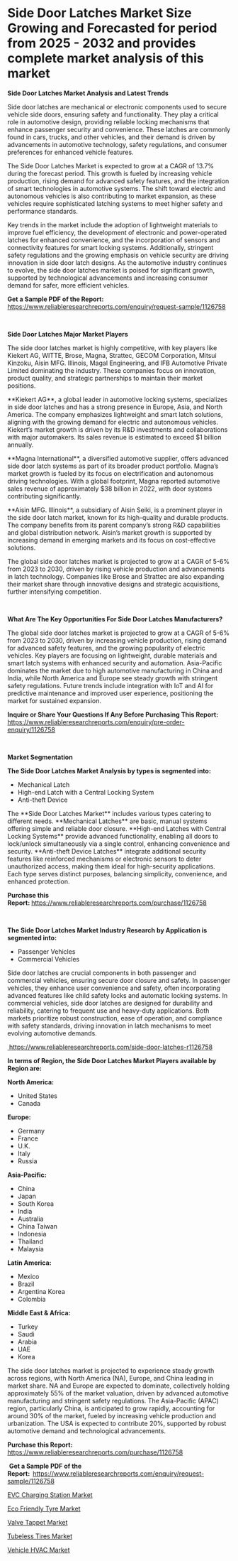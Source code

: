 <p><h1>Side Door Latches Market Size Growing and Forecasted for period from 2025 - 2032 and provides complete market analysis of this market</h1></p><p><strong>Side Door Latches Market Analysis and Latest Trends</strong></p>
<p><p>Side door latches are mechanical or electronic components used to secure vehicle side doors, ensuring safety and functionality. They play a critical role in automotive design, providing reliable locking mechanisms that enhance passenger security and convenience. These latches are commonly found in cars, trucks, and other vehicles, and their demand is driven by advancements in automotive technology, safety regulations, and consumer preferences for enhanced vehicle features.</p><p>The Side Door Latches Market is expected to grow at a CAGR of 13.7% during the forecast period. This growth is fueled by increasing vehicle production, rising demand for advanced safety features, and the integration of smart technologies in automotive systems. The shift toward electric and autonomous vehicles is also contributing to market expansion, as these vehicles require sophisticated latching systems to meet higher safety and performance standards.</p><p>Key trends in the market include the adoption of lightweight materials to improve fuel efficiency, the development of electronic and power-operated latches for enhanced convenience, and the incorporation of sensors and connectivity features for smart locking systems. Additionally, stringent safety regulations and the growing emphasis on vehicle security are driving innovation in side door latch designs. As the automotive industry continues to evolve, the side door latches market is poised for significant growth, supported by technological advancements and increasing consumer demand for safer, more efficient vehicles.</p></p>
<p><strong>Get a Sample PDF of the Report:&nbsp;</strong> <a href="https://www.reliableresearchreports.com/enquiry/request-sample/1126758?utm_campaign=102&utm_medium=2&utm_source=Github&utm_content=ia&utm_term=22012025&utm_id=side-door-latches">https://www.reliableresearchreports.com/enquiry/request-sample/1126758</a></p>
<p>&nbsp;</p>
<p><strong>Side Door Latches Major Market Players</strong></p>
<p><p>The side door latches market is highly competitive, with key players like Kiekert AG, WITTE, Brose, Magna, Strattec, GECOM Corporation, Mitsui Kinzoku, Aisin MFG. Illinois, Magal Engineering, and IFB Automotive Private Limited dominating the industry. These companies focus on innovation, product quality, and strategic partnerships to maintain their market positions.</p><p>**Kiekert AG**, a global leader in automotive locking systems, specializes in side door latches and has a strong presence in Europe, Asia, and North America. The company emphasizes lightweight and smart latch solutions, aligning with the growing demand for electric and autonomous vehicles. Kiekert’s market growth is driven by its R&D investments and collaborations with major automakers. Its sales revenue is estimated to exceed $1 billion annually.</p><p>**Magna International**, a diversified automotive supplier, offers advanced side door latch systems as part of its broader product portfolio. Magna’s market growth is fueled by its focus on electrification and autonomous driving technologies. With a global footprint, Magna reported automotive sales revenue of approximately $38 billion in 2022, with door systems contributing significantly.</p><p>**Aisin MFG. Illinois**, a subsidiary of Aisin Seiki, is a prominent player in the side door latch market, known for its high-quality and durable products. The company benefits from its parent company’s strong R&D capabilities and global distribution network. Aisin’s market growth is supported by increasing demand in emerging markets and its focus on cost-effective solutions.</p><p>The global side door latches market is projected to grow at a CAGR of 5-6% from 2023 to 2030, driven by rising vehicle production and advancements in latch technology. Companies like Brose and Strattec are also expanding their market share through innovative designs and strategic acquisitions, further intensifying competition.</p></p>
<p>&nbsp;</p>
<p><strong>What Are The Key Opportunities For Side Door Latches Manufacturers?</strong></p>
<p><p>The global side door latches market is projected to grow at a CAGR of 5-6% from 2023 to 2030, driven by increasing vehicle production, rising demand for advanced safety features, and the growing popularity of electric vehicles. Key players are focusing on lightweight, durable materials and smart latch systems with enhanced security and automation. Asia-Pacific dominates the market due to high automotive manufacturing in China and India, while North America and Europe see steady growth with stringent safety regulations. Future trends include integration with IoT and AI for predictive maintenance and improved user experience, positioning the market for sustained expansion.</p></p>
<p><strong>Inquire or Share Your Questions If Any Before Purchasing This Report:</strong> <a href="https://www.reliableresearchreports.com/enquiry/pre-order-enquiry/1126758?utm_campaign=102&utm_medium=2&utm_source=Github&utm_content=ia&utm_term=22012025&utm_id=side-door-latches">https://www.reliableresearchreports.com/enquiry/pre-order-enquiry/1126758</a></p>
<p>&nbsp;</p>
<p><strong>Market Segmentation</strong></p>
<p><strong>The Side Door Latches Market Analysis by types is segmented into:</strong></p>
<p><ul><li>Mechanical Latch</li><li>High-end Latch with a Central Locking System</li><li>Anti-theft Device</li></ul></p>
<p><p>The **Side Door Latches Market** includes various types catering to different needs. **Mechanical Latches** are basic, manual systems offering simple and reliable door closure. **High-end Latches with Central Locking Systems** provide advanced functionality, enabling all doors to lock/unlock simultaneously via a single control, enhancing convenience and security. **Anti-theft Device Latches** integrate additional security features like reinforced mechanisms or electronic sensors to deter unauthorized access, making them ideal for high-security applications. Each type serves distinct purposes, balancing simplicity, convenience, and enhanced protection.</p></p>
<p><strong>Purchase this Report:&nbsp;</strong><a href="https://www.reliableresearchreports.com/purchase/1126758?utm_campaign=102&utm_medium=2&utm_source=Github&utm_content=ia&utm_term=22012025&utm_id=side-door-latches">https://www.reliableresearchreports.com/purchase/1126758</a></p>
<p>&nbsp;</p>
<p><strong>The Side Door Latches Market Industry Research by Application is segmented into:</strong></p>
<p><ul><li>Passenger Vehicles</li><li>Commercial Vehicles</li></ul></p>
<p><p>Side door latches are crucial components in both passenger and commercial vehicles, ensuring secure door closure and safety. In passenger vehicles, they enhance user convenience and safety, often incorporating advanced features like child safety locks and automatic locking systems. In commercial vehicles, side door latches are designed for durability and reliability, catering to frequent use and heavy-duty applications. Both markets prioritize robust construction, ease of operation, and compliance with safety standards, driving innovation in latch mechanisms to meet evolving automotive demands.</p></p>
<p><a href="https://www.reliableresearchreports.com/side-door-latches-r1126758?utm_campaign=102&utm_medium=2&utm_source=Github&utm_content=ia&utm_term=22012025&utm_id=side-door-latches">&nbsp;https://www.reliableresearchreports.com/side-door-latches-r1126758</a></p>
<p><strong>In terms of Region, the Side Door Latches Market Players available by Region are:</strong></p>
<p>
    <p> <strong> North America: </strong>
        <ul>
            <li>United States</li>
            <li>Canada</li>
        </ul>
        </p> 
    <p> <strong> Europe: </strong>
        <ul>
            <li>Germany</li>
            <li>France</li>
            <li>U.K.</li>
            <li>Italy</li>
            <li>Russia</li>
        </ul>
        </p> 
    <p> <strong> Asia-Pacific: </strong>
        <ul>
            <li>China</li>
            <li>Japan</li>
            <li>South Korea</li>
            <li>India</li>
            <li>Australia</li>
            <li>China Taiwan</li>
            <li>Indonesia</li>
            <li>Thailand</li>
            <li>Malaysia</li>
        </ul>
        </p> 
    <p> <strong> Latin America: </strong>
        <ul>
            <li>Mexico</li>
            <li>Brazil</li>
            <li>Argentina Korea</li>
            <li>Colombia</li>
        </ul>
        </p> 
    <p> <strong> Middle East & Africa: </strong>
        <ul>
            <li>Turkey</li>
            <li>Saudi</li>
            <li>Arabia</li>
            <li>UAE</li>
            <li>Korea</li>
        </ul>
    </p>
    </p>
<p><p>The side door latches market is projected to experience steady growth across regions, with North America (NA), Europe, and China leading in market share. NA and Europe are expected to dominate, collectively holding approximately 55% of the market valuation, driven by advanced automotive manufacturing and stringent safety regulations. The Asia-Pacific (APAC) region, particularly China, is anticipated to grow rapidly, accounting for around 30% of the market, fueled by increasing vehicle production and urbanization. The USA is expected to contribute 20%, supported by robust automotive demand and technological advancements.</p></p>
<p><strong>Purchase this Report: </strong><a href="https://www.reliableresearchreports.com/purchase/1126758?utm_campaign=102&utm_medium=2&utm_source=Github&utm_content=ia&utm_term=22012025&utm_id=side-door-latches">https://www.reliableresearchreports.com/purchase/1126758</a></p>
<p>&nbsp;<strong>Get a Sample PDF of the Report:&nbsp;&nbsp;</strong><a href="https://www.reliableresearchreports.com/enquiry/request-sample/1126758?utm_campaign=102&utm_medium=2&utm_source=Github&utm_content=ia&utm_term=22012025&utm_id=side-door-latches">https://www.reliableresearchreports.com/enquiry/request-sample/1126758</a></p>
<p><strong></strong></p>
<p><p><a href="https://github.com/FlorianWolf90/Market-Research-Report-List-1/blob/main/evc-charging-station-market.md?utm_campaign=102&utm_medium=2&utm_source=Github&utm_content=ia&utm_term=22012025&utm_id=side-door-latches">EVC Charging Station Market</a></p><p><a href="https://github.com/NargisHussain75/Market-Research-Report-List-1/blob/main/eco-friendly-tyre-market.md?utm_campaign=102&utm_medium=2&utm_source=Github&utm_content=ia&utm_term=22012025&utm_id=side-door-latches">Eco Friendly Tyre Market</a></p><p><a href="https://github.com/pearlinewhite4692/Market-Research-Report-List-1/blob/main/valve-tappet-market.md?utm_campaign=102&utm_medium=2&utm_source=Github&utm_content=ia&utm_term=22012025&utm_id=side-door-latches">Valve Tappet Market</a></p><p><a href="https://github.com/gerlttameka883615/Market-Research-Report-List-1/blob/main/tubeless-tires-market.md?utm_campaign=102&utm_medium=2&utm_source=Github&utm_content=ia&utm_term=22012025&utm_id=side-door-latches">Tubeless Tires Market</a></p><p><a href="https://github.com/hillsmyung726/Market-Research-Report-List-1/blob/main/vehicle-hvac-market.md?utm_campaign=102&utm_medium=2&utm_source=Github&utm_content=ia&utm_term=22012025&utm_id=side-door-latches">Vehicle HVAC Market</a></p></p>